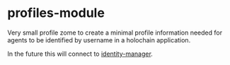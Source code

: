 # profiles-module

Very small profile zome to create a minimal profile information needed for agents to be identified by username in a holochain application.

In the future this will connect to [identity-manager](https://github.com/holochain/identity-manager).
